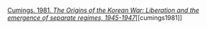 [Cumings. 1981. _The Origins of the Korean War: Liberation and the emergence of separate regimes, 1945-1947_](zotero://select/items/1_IXABC794)[[cumings1981]]
